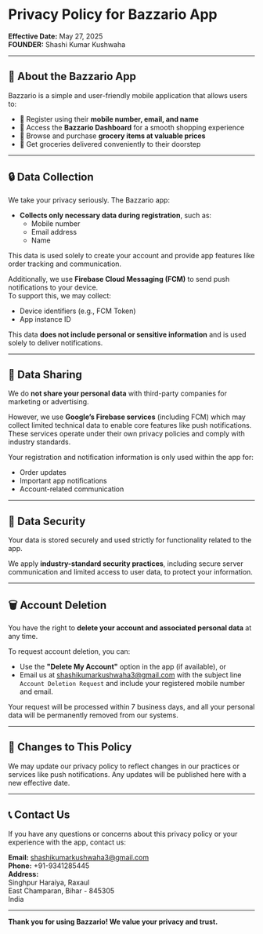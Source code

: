 # Privacy Policy for Bazzario App

**Effective Date:** May 27, 2025  
**FOUNDER:** Shashi Kumar Kushwaha

---

## 📘 About the Bazzario App

Bazzario is a simple and user-friendly mobile application that allows users to:

- 📱 Register using their **mobile number, email, and name**  
- 🛒 Access the **Bazzario Dashboard** for a smooth shopping experience  
- 🧺 Browse and purchase **grocery items at valuable prices**  
- 🚚 Get groceries delivered conveniently to their doorstep

---

## 🔒 Data Collection

We take your privacy seriously. The Bazzario app:

- **Collects only necessary data during registration**, such as:
  - Mobile number  
  - Email address  
  - Name  

This data is used solely to create your account and provide app features like order tracking and communication.

Additionally, we use **Firebase Cloud Messaging (FCM)** to send push notifications to your device.  
To support this, we may collect:
- Device identifiers (e.g., FCM Token)
- App instance ID

This data **does not include personal or sensitive information** and is used solely to deliver notifications.

---

## 🔁 Data Sharing

We do **not share your personal data** with third-party companies for marketing or advertising.

However, we use **Google’s Firebase services** (including FCM) which may collect limited technical data to enable core features like push notifications. These services operate under their own privacy policies and comply with industry standards.

Your registration and notification information is only used within the app for:
- Order updates  
- Important app notifications  
- Account-related communication

---

## 🔐 Data Security

Your data is stored securely and used strictly for functionality related to the app.

We apply **industry-standard security practices**, including secure server communication and limited access to user data, to protect your information.

---

## 🗑️ Account Deletion

You have the right to **delete your account and associated personal data** at any time.

To request account deletion, you can:
- Use the **"Delete My Account"** option in the app (if available), or  
- Email us at [shashikumarkushwaha3@gmail.com](mailto:shashikumarkushwaha3@gmail.com) with the subject line `Account Deletion Request` and include your registered mobile number and email.

Your request will be processed within 7 business days, and all your personal data will be permanently removed from our systems.

---

## 📝 Changes to This Policy

We may update our privacy policy to reflect changes in our practices or services like push notifications. Any updates will be published here with a new effective date.

---

## 📞 Contact Us

If you have any questions or concerns about this privacy policy or your experience with the app, contact us:

**Email:** [shashikumarkushwaha3@gmail.com](mailto:shashikumarkushwaha3@gmail.com)  
**Phone:** +91-9341285445  
**Address:**  
Singhpur Haraiya, Raxaul  
East Champaran, Bihar - 845305  
India

---

**Thank you for using Bazzario! We value your privacy and trust.**
